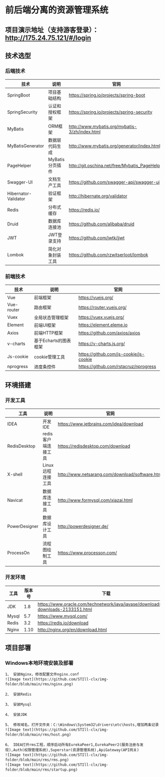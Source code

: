 # 前后端分离的资源管理系统

## 项目演示地址（支持游客登录）：http://175.24.75.121/#/login

## 技术选型
### 后端技术

| 技术                 | 说明                | 官网                                                 |
| -------------------- | ------------------- | ---------------------------------------------------- |
| SpringBoot           | 项目基础结构        | https://spring.io/projects/spring-boot               |
| SpringSecurity       | 认证和授权框架      | https://spring.io/projects/spring-security           |
| MyBatis              | ORM框架             | http://www.mybatis.org/mybatis-3/zh/index.html       |
| MyBatisGenerator     | 数据层代码生成      | http://www.mybatis.org/generator/index.html          |
| PageHelper           | MyBatis分页插件     | http://git.oschina.net/free/Mybatis_PageHelper       |
| Swagger-UI           | 文档生产工具        | https://github.com/swagger-api/swagger-ui            |
| Hibernator-Validator | 验证框架            | http://hibernate.org/validator                       |
| Redis                | 分布式缓存          | https://redis.io/                                    |
| Druid                | 数据库连接池        | https://github.com/alibaba/druid                     |
| JWT                  | JWT登录支持         | https://github.com/jwtk/jjwt                         |
| Lombok               | 简化对象封装工具    | https://github.com/rzwitserloot/lombok               |

### 前端技术

| 技术       | 说明                  | 官网                                   |
| ---------- | --------------------- | -------------------------------------- |
| Vue        | 前端框架              | https://vuejs.org/                     |
| Vue-router | 路由框架              | https://router.vuejs.org/              |
| Vuex       | 全局状态管理框架      | https://vuex.vuejs.org/                |
| Element    | 前端UI框架            | https://element.eleme.io               |
| Axios      | 前端HTTP框架          | https://github.com/axios/axios         |
| v-charts   | 基于Echarts的图表框架 | https://v-charts.js.org/               |
| Js-cookie  | cookie管理工具        | https://github.com/js-cookie/js-cookie |
| nprogress  | 进度条控件            | https://github.com/rstacruz/nprogress  |

## 环境搭建

### 开发工具

| 工具          | 说明                | 官网                                            |
| ------------- | ------------------- | ----------------------------------------------- |
| IDEA          | 开发IDE             | https://www.jetbrains.com/idea/download         |
| RedisDesktop  | redis客户端连接工具 | https://redisdesktop.com/download               |
| X-shell       | Linux远程连接工具   | http://www.netsarang.com/download/software.html |
| Navicat       | 数据库连接工具      | http://www.formysql.com/xiazai.html             |
| PowerDesigner | 数据库设计工具      | http://powerdesigner.de/                        |
| ProcessOn     | 流程图绘制工具      | https://www.processon.com/                      |

### 开发环境

| 工具          | 版本号 | 下载                                                         |
| ------------- | ------ | ------------------------------------------------------------ |
| JDK           | 1.8    | https://www.oracle.com/technetwork/java/javase/downloads/jdk8-downloads-2133151.html |
| Mysql         | 5.7    | https://www.mysql.com/                                       |
| Redis         | 3.2    | https://redis.io/download                                    |
| Nginx         | 1.10   | http://nginx.org/en/download.html                            |

## 项目部署

### Windows本地环境安装及部署
    1、 安装Nginx，修改配置文件nginx.conf
    ![Image text](https://github.com/STIll-clx/img-folder/blob/main/rms/nginx.png) 
    
    2、 安装Redis
    
    3、 安装Mysql
    
    4、 安装JDK
    
    5、 修改域名，打开文件夹：C:\Windows\System32\drivers\etc\hosts,增加两条记录
    ![Image text](https://github.com/STIll-clx/img-folder/blob/main/rms/host.png)
    
    6、 IDEA打开rms工程，顺序启动所有EurekaPeer1,EurekaPeer2(服务注册与发现),Auth(权限管理系统),Superstar(资源管理系统),ApiGateway(API网关)
    ![Image text](https://github.com/STIll-clx/img-folder/blob/main/rms/rms.png)
    ![Image text](https://github.com/STIll-clx/img-folder/blob/main/rms/startup.png)
    